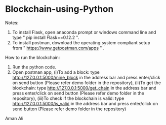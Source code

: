 # Blockchain-using-Python

Notes:
1) To install Flask, open anaconda prompt or windows command line and type " pip install Flask==0.12.2 ".
2) To install postman, download the operating system compliant setup from " https://www.getpostman.com/apps " .

How to run the blockchain:
1) Run the python code.
2) Open postman app, 
    (i)To add a block: type http://127.0.0.1:5000/mine_block in the address bar and press enter/click on send button
    (Please refer demo folder in the repository),
    (ii)To get the blockchain: type http://127.0.0.1:5000/get_chain in the address bar and press enter/click on send button
    (Please refer demo folder in the repository),
    (iii)To check if the blockchain is valid: type http://127.0.0.1:5000/is_valid in the address bar and press enter/click on send button
    (Please refer demo folder in the repository)
                                              
Aman Ali
